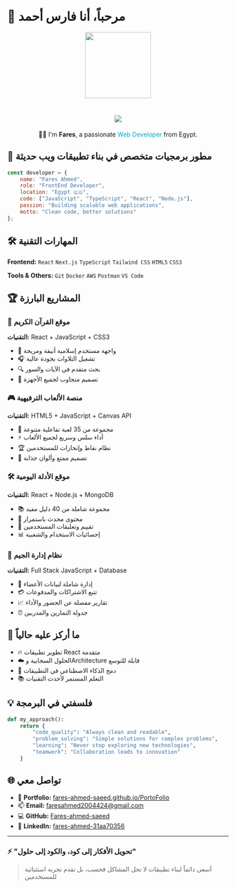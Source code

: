 # 👋 مرحباً، أنا فارس أحمد

<div align="center">
  <img height="150" src="https://media.giphy.com/media/M9gbBd9nbDrOTu1Mqx/giphy.gif"  />
</div>
<h1 align="center">
    <img src="https://readme-typing-svg.herokuapp.com/?font=Righteous&size=35&center=true&vCenter=true&width=600&height=70&duration=4000&lines=Hi+There!+👋;I'm+Software+Engineer;I'm+FrontEnd+Developer;I'm+Programmer" />
</h1>
<p align="center">
   👋🏼 I'm <strong>Fares</strong>, a passionate <span style="color:#00a8cc;">Web Developer</span> from  Egypt.
</p>

## 🚀 مطور برمجيات متخصص في بناء تطبيقات ويب حديثة

```javascript
const developer = {
    name: "Fares Ahmed",
    role: "FrontEnd Developer",
    location: "Egypt 🇪🇬",
    code: ["JavaScript", "TypeScript", "React", "Node.js"],
    passion: "Building scalable web applications",
    motto: "Clean code, better solutions"
};
```

## 🛠️ المهارات التقنية

**Frontend:** `React` `Next.js` `TypeScript` `Tailwind CSS` `HTML5` `CSS3`


**Tools & Others:** `Git` `Docker` `AWS` `Postman` `VS Code`

## 🏆 المشاريع البارزة

### 📖 موقع القرآن الكريم
**التقنيات:** React + JavaScript + CSS3
- 🕌 واجهة مستخدم إسلامية أنيقة ومريحة
- 🎧 تشغيل التلاوات بجودة عالية
- 🔍 بحث متقدم في الآيات والسور
- 📱 تصميم متجاوب لجميع الأجهزة

### 🎮 منصة الألعاب الترفيهية
**التقنيات:** HTML5 + JavaScript + Canvas API
- 🎯 مجموعة من 35 لعبة تفاعلية متنوعة
- ⚡ أداء سلس وسريع لجميع الألعاب
- 🏆 نظام نقاط وإنجازات للمستخدمين
- 🎨 تصميم ممتع وألوان جذابة

### 🛠️ موقع الأدلة اليومية
**التقنيات:** React + Node.js + MongoDB
- 📚 مجموعة شاملة من 40 دليل مفيد
- 🔄 محتوى محدث باستمرار
- 🌟 تقييم وتعليقات المستخدمين
- 📊 إحصائيات الاستخدام والشعبية

### 💪 نظام إدارة الجيم
**التقنيات:** Full Stack JavaScript + Database
- 👥 إدارة شاملة لبيانات الأعضاء
- 💳 تتبع الاشتراكات والمدفوعات
- 📈 تقارير مفصلة عن الحضور والأداء
- ⏰ جدولة التمارين والمدربين

## 🎯 ما أركز عليه حالياً

- 🔥 تطوير تطبيقات React متقدمة
- ☁️ الحلول السحابية وArchitecture قابلة للتوسع
- 🤖 دمج الذكاء الاصطناعي في التطبيقات
- 📚 التعلم المستمر لأحدث التقنيات

## 💡 فلسفتي في البرمجة

```python
def my_approach():
    return {
        "code_quality": "Always clean and readable",
        "problem_solving": "Simple solutions for complex problems", 
        "learning": "Never stop exploring new technologies",
        "teamwork": "Collaboration leads to innovation"
    }
```

## 🌐 تواصل معي

* 💼 **Portfolio:** [fares-ahmed-saeed.github.io/PortoFolio](https://fares-ahmed-saeed.github.io/PortoFolio/)
* 📫 **Email:** [faresahmed2004424@gmail.com](mailto:faresahmed2004424@gmail.com)
* 💻 **GitHub:** [Fares-ahmed-saeed](https://github.com/Fares-ahmed-saeed)
* 💬 **LinkedIn:** [fares-ahmed-31aa70356](https://www.linkedin.com/in/fares-ahmed-31aa70356/)

---

### ⚡ "تحويل الأفكار إلى كود، والكود إلى حلول"

> أسعى دائماً لبناء تطبيقات لا تحل المشاكل فحسب، بل تقدم تجربة استثنائية للمستخدمين